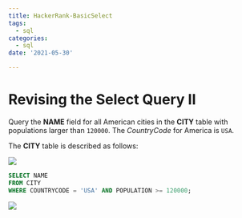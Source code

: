 ```yaml
---
title: HackerRank-BasicSelect
tags: 
  - sql
categories: 
  - sql
date: '2021-05-30'

---
```


# Revising the Select Query II 
Query the  **NAME**  field for all American cities in the  **CITY**  table with populations larger than  `120000`. The  _CountryCode_  for America is  `USA`.

The  **CITY**  table is described as follows:

![](https://s3.amazonaws.com/hr-challenge-images/8137/1449729804-f21d187d0f-CITY.jpg)

```sql
SELECT NAME
FROM CITY
WHERE COUNTRYCODE = 'USA' AND POPULATION >= 120000;
```

![](https://i.imgur.com/AN9t0mM.png)

